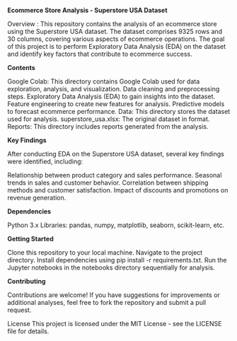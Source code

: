 **Ecommerce Store Analysis - Superstore USA Dataset**

Overview :
This repository contains the analysis of an ecommerce store using the Superstore USA dataset. The dataset comprises 9325 rows and 30 columns, covering various aspects of ecommerce operations. The goal of this project is to perform Exploratory Data Analysis (EDA) on the dataset and identify key factors that contribute to ecommerce success.

**Contents**

Google Colab: This directory contains Google Colab used for data exploration, analysis, and visualization.
Data cleaning and preprocessing steps.
Exploratory Data Analysis (EDA) to gain insights into the dataset.
Feature engineering to create new features for analysis.
Predictive models to forecast ecommerce performance.
Data: This directory stores the dataset used for analysis.
superstore_usa.xlsx: The original dataset in  format.
Reports: This directory includes reports generated from the analysis.

**Key Findings**

After conducting EDA on the Superstore USA dataset, several key findings were identified, including:

Relationship between product category and sales performance.
Seasonal trends in sales and customer behavior.
Correlation between shipping methods and customer satisfaction.
Impact of discounts and promotions on revenue generation.

**Dependencies**

Python 3.x
Libraries: pandas, numpy, matplotlib, seaborn, scikit-learn, etc. 

**Getting Started**

Clone this repository to your local machine.
Navigate to the project directory.
Install dependencies using pip install -r requirements.txt.
Run the Jupyter notebooks in the notebooks directory sequentially for analysis.

**Contributing**

Contributions are welcome! If you have suggestions for improvements or additional analyses, feel free to fork the repository and submit a pull request.

License
This project is licensed under the MIT License - see the LICENSE file for details.

